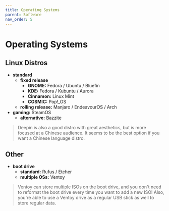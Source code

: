 ```yaml
---
title: Operating Systems
parent: Software
nav_order: 5
---
```

# Operating Systems

## Linux Distros

- **standard** 
	- **fixed release** 
		- **GNOME:** Fedora / Ubuntu / Bluefin
		- **KDE:** Fedora / Kubuntu / Aurora
		- **Cinnamon:** Linux Mint
		- **COSMIC:** Pop!\_OS
	- **rolling release:** Manjaro / EndeavourOS / Arch
- **gaming:** SteamOS
	- **alternative:** Bazzite

> Deepin is also a good distro with great aesthetics, but is more focused at a Chinese audience. It seems to be the best option if you want a Chinese language distro.

## Other

- **boot drive** 
	- **standard:** Rufus / Etcher
	- **multiple OSs:** Ventoy

> Ventoy can store multiple ISOs on the boot drive, and you don't need to reformat the boot drive every time you want to add a new ISO! Also, you're able to use a Ventoy drive as a regular USB stick as well to store regular data.
